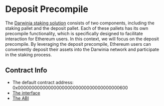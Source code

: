 # Deposit Precompile

The [Darwinia staking solution](../../stake/staking.md) consists of two components, including the staking pallet and the deposit pallet. Each of these pallets has its own precompile functionality, which is specifically designed to facilitate interaction for Ethereum users. In this context, we will focus on the deposit precompile. By leveraging the deposit precompile, Ethereum users can conveniently deposit their assets into the Darwinia network and participate in the staking process.

## Contract Info

- The default contract address:  0x0000000000000000000000000000000000000600
- [The interface](https://github.com/darwinia-network/darwinia/blob/main/precompile/metadata/sol/deposit.sol)
- [The ABI](https://github.com/darwinia-network/darwinia/blob/main/precompile/metadata/abi/deposit.json)